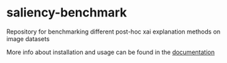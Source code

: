 # saliency-benchmark
Repository for benchmarking different post-hoc xai explanation methods on image datasets

More info about installation and usage can be found in the [documentation](docs/README.md)